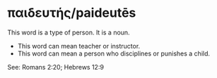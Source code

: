 # παιδευτής/paideutēs
This word is a type of person. It is a noun.

* This word can mean teacher or instructor.
* This word can mean a person who disciplines or punishes a child.

See: Romans 2:20; Hebrews 12:9
